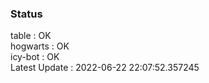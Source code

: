 ### Status


table : OK  
hogwarts : OK  
icy-bot : OK  
Latest Update : 2022-06-22 22:07:52.357245
